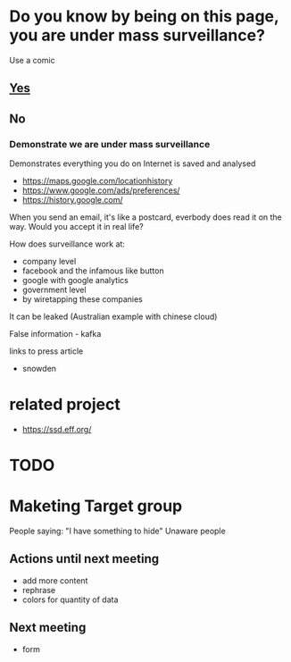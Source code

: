 # Do you know by being on this page, you are under mass surveillance?

Use a comic

## [Yes](https://github.com/pierreozoux/ihavesomethingtohi.de/blob/master/somethingtohide.md)

## No

### Demonstrate we are under mass surveillance

Demonstrates everything you do on Internet is saved and analysed
- https://maps.google.com/locationhistory
- https://www.google.com/ads/preferences/
- https://history.google.com/

When you send an email, it's like a postcard, everbody does read it on the way.
Would you accept it in real life?

How does surveillance work at:
- company level
 - facebook and the infamous like button
 - google with google analytics
- government level
 - by wiretapping these companies

It can be leaked
(Australian example with chinese cloud)

False information - kafka

links to press article
- snowden

# related project

- https://ssd.eff.org/

# TODO

# Maketing Target group
People saying: "I have something to hide"
Unaware people

## Actions until next meeting
- add more content
- rephrase
- colors for quantity of data

## Next meeting
- form
